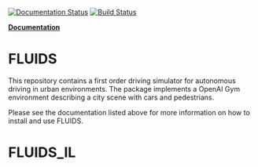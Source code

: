 [![Documentation Status](https://readthedocs.org/projects/urban-driving-simulator/badge/?version=latest)](http://urban-driving-simulator.readthedocs.io/en/latest/?badge=latest)
[![Build Status](https://travis-ci.org/jerryz123/Urban_Driving_Simulator.svg?branch=master)](https://travis-ci.org/jerryz123/Urban_Driving_Simulator)

[**Documentation**](urban-driving-simulator.rtfd.io)

# FLUIDS
This repository contains a first order driving simulator for autonomous driving in urban environments. The package implements a OpenAI Gym environment describing a city scene with cars and pedestrians.


Please see the documentation listed above for more information on how to install and use FLUIDS. 
# FLUIDS_IL
